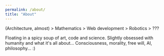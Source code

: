 ```yaml
---
permalink: /about/
title: "About"
---
```


(Architecture, almost) > Mathematics > Web development > Robotics > ???

Floating in a spicy soup of art, code and science. Slightly obsessed with humanity and what it's all about... Consciousness, morality, free will, AI, philosophy... :)
